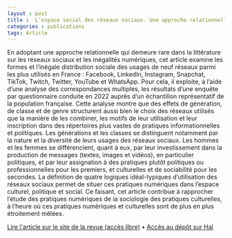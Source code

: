 ```yaml
---
layout : post
title :  L’espace social des réseaux sociaux. Une approche relationnelle de l’usage des plateformes numériques en France 
categories : publications
tags: Article
---
```


En adoptant une approche relationnelle qui demeure rare dans la littérature sur les réseaux sociaux et les inégalités numériques, cet article examine les formes et l’inégale distribution sociale des usages de neuf réseaux parmi les plus utilisés en France : Facebook, LinkedIn, Instagram, Snapchat, TikTok, Twitch, Twitter, YouTube et WhatsApp. Pour cela, il exploite, à l’aide d’une analyse des correspondances multiples, les résultats d’une enquête par questionnaire conduite en 2022 auprès d’un échantillon représentatif de la population française. Cette analyse montre que des effets de génération, de classe et de genre structurent aussi bien le choix des réseaux utilisés que la manière de les combiner, les motifs de leur utilisation et leur inscription dans des répertoires plus vastes de pratiques informationnelles et politiques. Les générations et les classes se distinguent notamment par la nature et la diversité de leurs usages des réseaux sociaux. Les hommes et les femmes se différencient, quant à eux, par leur investissement dans la production de messages (textes, images et vidéos), en particulier politiques, et par leur assignation à des pratiques plutôt politiques ou professionnelles pour les premiers, et culturelles et de sociabilité pour les secondes. La définition de quatre logiques idéal-typiques d’utilisation des réseaux sociaux permet de situer ces pratiques numériques dans l’espace culturel, politique et social. Ce faisant, cet article contribue à rapprocher l’étude des pratiques numériques de la sociologie des pratiques culturelles, à l’heure où ces pratiques numériques et culturelles sont de plus en plus étroitement mêlées.

[Lire l'article sur le site de la revue (accès libre)](https://www.cairn.info/revue-sociologie-2024-2-page-119.htm) • [Accès au dépôt sur Hal](https://hal.science/hal-04635730)
